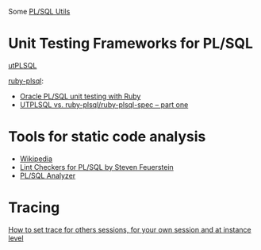 Some [PL/SQL Utils](https://github.com/mortenbra/alexandria-plsql-utils)

# Unit Testing Frameworks for PL/SQL

[utPLSQL](https://utplsql.github.io/)

[ruby-plsql](https://github.com/rsim/ruby-plsql):
- [Oracle PL/SQL unit testing with Ruby](http://blog.rayapps.com/2009/11/27/oracle-plsql-unit-testing-with-ruby/)
- [UTPLSQL vs. ruby-plsql/ruby-plsql-spec – part one](http://www.oraclethoughts.com/testing/utplsql-vs-ruby-plsqlruby-plsql-spec-part-one/)


# Tools for static code analysis

- [Wikipedia](https://en.wikipedia.org/wiki/List_of_tools_for_static_code_analysis#PL.2FSQL)
- [Lint Checkers for PL/SQL by Steven Feuerstein](http://stevenfeuersteinonplsql.blogspot.com/2015/04/lint-checkers-for-plsql.html)
- [PL/SQL Analyzer](https://www.salvis.com/blog/tvdca-trivadis-plsql-sql-codeanalyzer/)

# Tracing

[How to set trace for others sessions, for your own session and at instance level](http://www.petefinnigan.com/ramblings/how_to_set_trace.htm)
